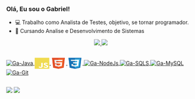 ### Olá, Eu sou o Gabriel!

- 💻 Trabalho como Analista de Testes, objetivo, se tornar programador.
- 📖 Cursando Analise e Desenvolvimento de Sistemas


<div align="center">
  <a href="https://github.com/gabrielGoncalves159">
  <img height="180em" src="https://github-readme-stats.vercel.app/api?username=gabrielGoncalves159&show_icons=true&theme=dracula&include_all_commits=true&count_private=true"/>
  <img height="180em" src="https://github-readme-stats.vercel.app/api/top-langs/?username=gabrielGoncalves159&layout=compact&langs_count=7&theme=dracula"/>
</div>
  
##  
  
<div>
  <img align="center" alt="Ga-Java" height="30" width="40" src="https://cdn.jsdelivr.net/gh/devicons/devicon/icons/java/java-original.svg" />
  <img align="center" alt="Ga-Js" height="30" width="40" src="https://raw.githubusercontent.com/devicons/devicon/master/icons/javascript/javascript-plain.svg">
  <img align="center" alt="Ga-HTML" height="30" width="40" src="https://raw.githubusercontent.com/devicons/devicon/master/icons/html5/html5-original.svg">
  <img align="center" alt="Ga-CSS" height="30" width="40" src="https://raw.githubusercontent.com/devicons/devicon/master/icons/css3/css3-original.svg">
  <img align="center" alt="Ga-NodeJs" height="30" width="40" src="https://cdn.jsdelivr.net/gh/devicons/devicon/icons/nodejs/nodejs-plain.svg" />
  <img align="center" alt="Ga-SQLS" height="30" width="40" src="https://cdn.jsdelivr.net/gh/devicons/devicon/icons/microsoftsqlserver/microsoftsqlserver-plain-wordmark.svg" />
  <img align="center" alt="Ga-MySQL" height="30" width="40" src="https://cdn.jsdelivr.net/gh/devicons/devicon/icons/mysql/mysql-original-wordmark.svg" />
  <img align="center" alt="Ga-Git" height="30" width="40" src="https://cdn.jsdelivr.net/gh/devicons/devicon/icons/git/git-plain.svg" />
</div>
  
##
<div>
  <a href="www.linkedin.com/in/gabriel-gonçalves-1611b4174" target="_blank"><img src="https://img.shields.io/badge/LinkedIn-0077B5?style=for-the-badge&logo=linkedin&logoColor=white" target="_blank"></a> 
  <a href="ga.goncalves159753@gmail.com" target="_blank"><img src="https://img.shields.io/badge/Gmail-D14836?style=for-the-badge&logo=gmail&logoColor=white" target="_blank"></a>
</div>
